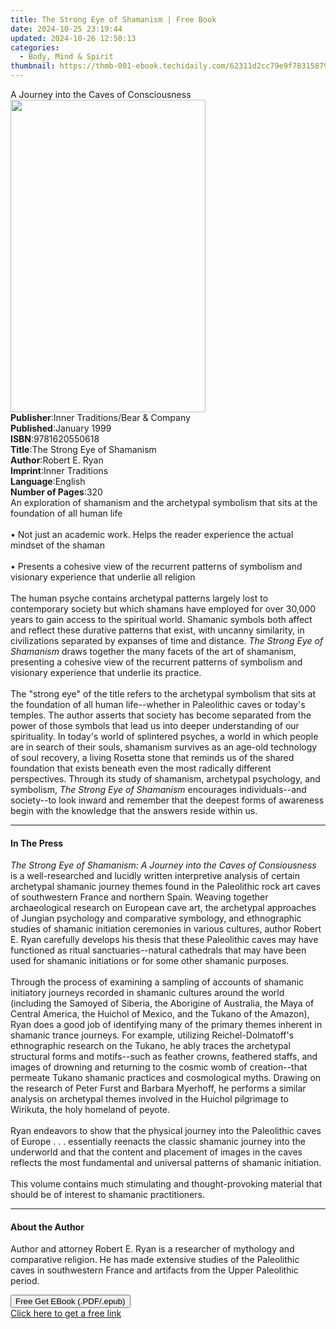 ```yaml
---
title: The Strong Eye of Shamanism | Free Book
date: 2024-10-25 23:19:44
updated: 2024-10-26 12:50:13
categories:
  - Body, Mind & Spirit
thumbnail: https://thmb-001-ebook.techidaily.com/62311d2cc79e9f78315879d09e842c338218e713b2c13254cac26d34f19c4833.jpg
---
```

<main id="book-container">
  <div class="flex flex-col">
    <div class="book-brief flex-1 py-6 px-4 sm:p-6 md:py-10 md:px-8">
      <!-- brief-->
      <div class="book-brief-main">
        A Journey into the Caves of Consciousness
      </div>
    </div>
    <div
      class="book-meta-info flex-1 grid gap-4 col-start-1 col-end-3 row-start-1 sm:mb-6 sm:grid-cols-4 lg:gap-6 lg:col-start-2 lg:row-end-6 lg:row-span-6 lg:mb-0"
    >
      <div
        class="book-meta-info-left place-content-center mt-4 p-4 text-sm leading-6 col-start-2 col-span-2 dark:text-slate-400"
      >
        <img
          class="w-full h-500 object-cover rounded-lg sm:h-255 sm:col-span-2 lg:col-span-full"
          src="https://img-001-ebook.techidaily.com/7b6616d9fc4e56d5d808357698ae2b754f9aedd5b0d7516ad5bf450235434ee5.jpg"
          alt=""
          width="312"
          height="500"
        />
      </div>
      <div
        class="book-meta-info-right mt-2 col-start-1 row-start-2 col-span-3 self-center"
      >
        <!-- meta data  -->
        <div class="flex flex-col px-4 md:px-8">
          <div class="flex-1">
            <strong>Publisher</strong>:<span class="px-2"
              >Inner Traditions/Bear &amp; Company</span
            >
          </div>
          <div class="flex-1">
            <strong>Published</strong>:<span class="px-2">January 1999</span>
          </div>
          <div class="flex-1">
            <strong>ISBN</strong>:<span class="px-2">9781620550618</span>
          </div>
          <div class="flex-1">
            <strong>Title</strong>:<span class="px-2"
              >The Strong Eye of Shamanism</span
            >
          </div>
          <div class="flex-1">
            <strong>Author</strong>:<span class="px-2">Robert E. Ryan</span>
          </div>
          <div class="flex-1">
            <strong>Imprint</strong>:<span class="px-2">Inner Traditions</span>
          </div>
          <div class="flex-1">
            <strong>Language</strong>:<span class="px-2">English</span>
          </div>
          <div class="flex-1">
            <strong>Number of Pages</strong>:<span class="px-2">320</span>
          </div>
        </div>
      </div>
    </div>
    <div class="book-description flex-1 py-6 px-4 sm:p-6 md:py-10 md:px-8">
      <div class="book-description-main">
        <div accordion-content="" id="description">
          An exploration of shamanism and the archetypal symbolism that sits at
          the foundation of all human life<br /><br />• Not just an academic
          work. Helps the reader experience the actual mindset of the shaman<br /><br />•
          Presents a cohesive view of the recurrent patterns of symbolism and
          visionary experience that underlie all religion<br /><br />The human
          psyche contains archetypal patterns largely lost to contemporary
          society but which shamans have employed for over 30,000 years to gain
          access to the spiritual world. Shamanic symbols both affect and
          reflect these durative patterns that exist, with uncanny similarity,
          in civilizations separated by expanses of time and distance.
          <i>The Strong Eye of Shamanism</i> draws together the many facets of
          the art of shamanism, presenting a cohesive view of the recurrent
          patterns of symbolism and visionary experience that underlie its
          practice. <br /><br />The "strong eye" of the title refers to the
          archetypal symbolism that sits at the foundation of all human
          life--whether in Paleolithic caves or today's temples. The author
          asserts that society has become separated from the power of those
          symbols that lead us into deeper understanding of our spirituality. In
          today's world of splintered psyches, a world in which people are in
          search of their souls, shamanism survives as an age-old technology of
          soul recovery, a living Rosetta stone that reminds us of the shared
          foundation that exists beneath even the most radically different
          perspectives. Through its study of shamanism, archetypal psychology,
          and symbolism, <i>The Strong Eye of Shamanism</i> encourages
          individuals--and society--to look inward and remember that the deepest
          forms of awareness begin with the knowledge that the answers reside
          within us.
        </div>
        <div class="accordion-fader"></div>
      </div>
    </div>
    <div class="book-excerpts flex-1 py-6 px-4 sm:p-6 md:py-10 md:px-8">
      <!-- excerpts-->
      <div class="book-excerpts-main">
        <hr />
        <h4 class="placeholder placeholder-heading">
          <span>In The Press</span>
        </h4>
        <p>
          <i
            >The Strong Eye of Shamanism: A Journey into the Caves of
            Consiousness </i
          >is a well-researched and lucidly written interpretive analysis of
          certain archetypal shamanic journey themes found in the Paleolithic
          rock art caves of southwestern France and northern Spain. Weaving
          together archaeological research on European cave art, the archetypal
          approaches of Jungian psychology and comparative symbology, and
          ethnographic studies of shamanic initiation ceremonies in various
          cultures, author Robert E. Ryan carefully develops his thesis that
          these Paleolithic caves may have functioned as ritual
          sanctuaries--natural cathedrals that may have been used for shamanic
          initiations or for some other shamanic purposes. <br /><br />Through
          the process of examining a sampling of accounts of shamanic initiatory
          journeys recorded in shamanic cultures around the world (including the
          Samoyed of Siberia, the Aborigine of Australia, the Maya of Central
          America, the Huichol of Mexico, and the Tukano of the Amazon), Ryan
          does a good job of identifying many of the primary themes inherent in
          shamanic trance journeys. For example, utilizing Reichel-Dolmatoff's
          ethnographic research on the Tukano, he ably traces the archetypal
          structural forms and motifs--such as feather crowns, feathered staffs,
          and images of drowning and returning to the cosmic womb of
          creation--that permeate Tukano shamanic practices and cosmological
          myths. Drawing on the research of Peter Furst and Barbara Myerhoff, he
          performs a similar analysis on archetypal themes involved in the
          Huichol pilgrimage to Wirikuta, the holy homeland of peyote.
          <br /><br />Ryan endeavors to show that the physical journey into the
          Paleolithic caves of Europe . . . essentially reenacts the classic
          shamanic journey into the underworld and that the content and
          placement of images in the caves reflects the most fundamental and
          universal patterns of shamanic initiation.<br /><br />This volume
          contains much stimulating and thought-provoking material that should
          be of interest to shamanic practitioners.
        </p>
      </div>
    </div>
    <div class="book-about-author flex-1 py-6 px-4 sm:p-6 md:py-10 md:px-8">
      <!-- about author-->
      <div class="book-main-author-main">
        <hr />
        <h4 class="placeholder placeholder-heading">
          <span>About the Author</span>
        </h4>
        <p>
          Author and attorney Robert E. Ryan is a researcher of mythology and
          comparative religion. He has made extensive studies of the Paleolithic
          caves in southwestern France and artifacts from the Upper Paleolithic
          period.
        </p>
      </div>
    </div>
    <div class="book-free-get flex-1 py-6 px-4 sm:p-6 md:py-10 md:px-8">
      <button
        id="btn-free-get"
        class="bg-blue-500 hover:bg-blue-700 text-white font-bold py-2 px-4 rounded"
      >
        Free Get EBook (.PDF/.epub)
      </button>
      <div id="countdown-display" class="px-2 text-lg mt-2"></div>
      <a
        id="free-link"
        class="hidden bg-blue-500 hover:bg-blue-700 text-white font-bold py-2 px-4 rounded"
        href="https://www.ebooks.com/en-us/book/95782076/the-strong-eye-of-shamanism/robert-e-ryan/"
        target="_blank"
        >Click here to get a free link</a
      >
    </div>
    <script>
      let countdownTime = 0;
      let countdownInterval = null;
      document
        .getElementById('btn-free-get')
        .addEventListener('click', startCountdown);
      function startCountdown() {
        countdownTime = new Date().getTime() + 60000 * 3;
        countdownInterval = setInterval(updateCountdown, 1000);
        document.getElementById('btn-free-get').disabled = true;
        document
          .getElementById('btn-free-get')
          .classList.add('bg-gray-500', 'cursor-not-allowed');
      }
      function updateCountdown() {
        let currentTime = new Date().getTime();
        let timeLeft = countdownTime - currentTime;
        let secondsLeft = Math.floor(timeLeft / 1000);
        document.getElementById('countdown-display').innerHTML =
          `Remaining time: ${secondsLeft} seconds.`;
        if (secondsLeft <= 0) {
          clearInterval(countdownInterval);
          document.getElementById('btn-free-get').classList.add('hidden');
          document.getElementById('free-link').classList.remove('hidden');
          document.getElementById('countdown-display').innerHTML = '';
        }
      }
    </script>
  </div>
</main>
